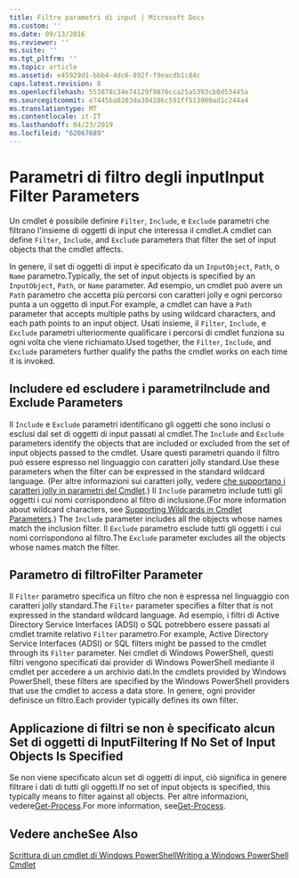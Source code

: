 ```yaml
---
title: Filtro parametri di input | Microsoft Docs
ms.custom: ''
ms.date: 09/13/2016
ms.reviewer: ''
ms.suite: ''
ms.tgt_pltfrm: ''
ms.topic: article
ms.assetid: e45929d1-bbb4-4dc6-892f-f9eacdb1c84c
caps.latest.revision: 8
ms.openlocfilehash: 553878c34e74129f9876cca25a5393cb0d53445a
ms.sourcegitcommit: e7445ba8203da304286c591ff513900ad1c244a4
ms.translationtype: MT
ms.contentlocale: it-IT
ms.lasthandoff: 04/23/2019
ms.locfileid: "62067689"
---
```

# <a name="input-filter-parameters"></a><span data-ttu-id="db365-102">Parametri di filtro degli input</span><span class="sxs-lookup"><span data-stu-id="db365-102">Input Filter Parameters</span></span>

<span data-ttu-id="db365-103">Un cmdlet è possibile definire `Filter`, `Include`, e `Exclude` parametri che filtrano l'insieme di oggetti di input che interessa il cmdlet.</span><span class="sxs-lookup"><span data-stu-id="db365-103">A cmdlet can define `Filter`, `Include`, and `Exclude` parameters that filter the set of input objects that the cmdlet affects.</span></span>

<span data-ttu-id="db365-104">In genere, il set di oggetti di input è specificato da un `InputObject`, `Path`, o `Name` parametro.</span><span class="sxs-lookup"><span data-stu-id="db365-104">Typically, the set of input objects is specified by an `InputObject`, `Path`, or `Name` parameter.</span></span> <span data-ttu-id="db365-105">Ad esempio, un cmdlet può avere un `Path` parametro che accetta più percorsi con caratteri jolly e ogni percorso punta a un oggetto di input.</span><span class="sxs-lookup"><span data-stu-id="db365-105">For example, a cmdlet can have a `Path` parameter that accepts multiple paths by using wildcard characters, and each path points to an input object.</span></span> <span data-ttu-id="db365-106">Usati insieme, il `Filter`, `Include`, e `Exclude` parametri ulteriormente qualificare i percorsi di cmdlet funziona su ogni volta che viene richiamato.</span><span class="sxs-lookup"><span data-stu-id="db365-106">Used together, the `Filter`, `Include`, and `Exclude` parameters further qualify the paths the cmdlet works on each time it is invoked.</span></span>

## <a name="include-and-exclude-parameters"></a><span data-ttu-id="db365-107">Includere ed escludere i parametri</span><span class="sxs-lookup"><span data-stu-id="db365-107">Include and Exclude Parameters</span></span>

<span data-ttu-id="db365-108">Il `Include` e `Exclude` parametri identificano gli oggetti che sono inclusi o esclusi dal set di oggetti di input passati al cmdlet.</span><span class="sxs-lookup"><span data-stu-id="db365-108">The `Include` and `Exclude` parameters identify the objects that are included or excluded from the set of input objects passed to the cmdlet.</span></span> <span data-ttu-id="db365-109">Usare questi parametri quando il filtro può essere espresso nel linguaggio con caratteri jolly standard.</span><span class="sxs-lookup"><span data-stu-id="db365-109">Use these parameters when the filter can be expressed in the standard wildcard language.</span></span> <span data-ttu-id="db365-110">(Per altre informazioni sui caratteri jolly, vedere [che supportano i caratteri jolly in parametri del Cmdlet](./supporting-wildcard-characters-in-cmdlet-parameters.md).) Il `Include` parametro include tutti gli oggetti i cui nomi corrispondono al filtro di inclusione.</span><span class="sxs-lookup"><span data-stu-id="db365-110">(For more information about wildcard characters, see [Supporting Wildcards in Cmdlet Parameters](./supporting-wildcard-characters-in-cmdlet-parameters.md).) The `Include` parameter includes all the objects whose names match the inclusion filter.</span></span> <span data-ttu-id="db365-111">Il `Exclude` parametro esclude tutti gli oggetti i cui nomi corrispondono al filtro.</span><span class="sxs-lookup"><span data-stu-id="db365-111">The `Exclude` parameter excludes all the objects whose names match the filter.</span></span>

## <a name="filter-parameter"></a><span data-ttu-id="db365-112">Parametro di filtro</span><span class="sxs-lookup"><span data-stu-id="db365-112">Filter Parameter</span></span>

<span data-ttu-id="db365-113">Il `Filter` parametro specifica un filtro che non è espressa nel linguaggio con caratteri jolly standard.</span><span class="sxs-lookup"><span data-stu-id="db365-113">The `Filter` parameter specifies a filter that is not expressed in the standard wildcard language.</span></span> <span data-ttu-id="db365-114">Ad esempio, i filtri di Active Directory Service Interfaces (ADSI) o SQL potrebbero essere passati al cmdlet tramite relativo `Filter` parametro.</span><span class="sxs-lookup"><span data-stu-id="db365-114">For example, Active Directory Service Interfaces (ADSI) or SQL filters might be passed to the cmdlet through its `Filter` parameter.</span></span> <span data-ttu-id="db365-115">Nei cmdlet di Windows PowerShell, questi filtri vengono specificati dai provider di Windows PowerShell mediante il cmdlet per accedere a un archivio dati.</span><span class="sxs-lookup"><span data-stu-id="db365-115">In the cmdlets provided by Windows PowerShell, these filters are specified by the Windows PowerShell providers that use the cmdlet to access a data store.</span></span> <span data-ttu-id="db365-116">In genere, ogni provider definisce un filtro.</span><span class="sxs-lookup"><span data-stu-id="db365-116">Each provider typically defines its own filter.</span></span>

## <a name="filtering-if-no-set-of-input-objects-is-specified"></a><span data-ttu-id="db365-117">Applicazione di filtri se non è specificato alcun Set di oggetti di Input</span><span class="sxs-lookup"><span data-stu-id="db365-117">Filtering If No Set of Input Objects Is Specified</span></span>

<span data-ttu-id="db365-118">Se non viene specificato alcun set di oggetti di input, ciò significa in genere filtrare i dati di tutti gli oggetti.</span><span class="sxs-lookup"><span data-stu-id="db365-118">If no set of input objects is specified, this typically means to filter against all objects.</span></span> <span data-ttu-id="db365-119">Per altre informazioni, vedere[Get-Process](/powershell/module/Microsoft.PowerShell.Management/Get-Process).</span><span class="sxs-lookup"><span data-stu-id="db365-119">For more information, see[Get-Process](/powershell/module/Microsoft.PowerShell.Management/Get-Process).</span></span>

## <a name="see-also"></a><span data-ttu-id="db365-120">Vedere anche</span><span class="sxs-lookup"><span data-stu-id="db365-120">See Also</span></span>

[<span data-ttu-id="db365-121">Scrittura di un cmdlet di Windows PowerShell</span><span class="sxs-lookup"><span data-stu-id="db365-121">Writing a Windows PowerShell Cmdlet</span></span>](./writing-a-windows-powershell-cmdlet.md)